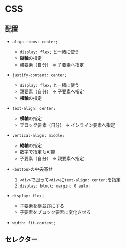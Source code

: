 # CSS

## 配置

- `align-items: center;`

  - `display: flex;` と一緒に使う
  - **縦軸**の指定
  - 親要素（自分） => 子要素へ指定

- `justify-content: center;`

  - `display: flex;` と一緒に使う
  - 親要素（自分） => 子要素へ指定
  - **横軸**の指定

- `text-align: center;`

  - **横軸**の指定
  - ブロック要素（自分） => インライン要素へ指定

- `vertical-align: middle;`

  - **縦軸**の指定
  - 数字で指定も可能
  - 子要素（自分） => 親要素へ指定

- `<button>`の中央寄せ

  1. `<div>`で囲って`<div>`に`text-align: center;`を指定
  1. `display: block; margin: 0 auto;`

- `display: flex;`

  - 子要素を横並びにする
  - 子要素をブロック要素に変化させる

- `width: fit-content;`

## セレクター
